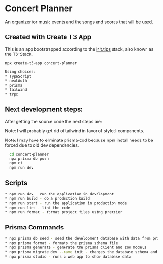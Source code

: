 # Concert Planner

An organizer for music events and the songs and scores that will be used.

## Created with Create T3 App

This is an app bootstrapped according to the [init.tips](https://init.tips) stack, also known as the T3-Stack.

```bash
npx create-t3-app concert-planner

Using choices:
* TypeScript
* nextAuth
* prisma
* tailwind
* trpc
```

## Next development steps:

After getting the source code the next steps are:

Note: I will probably get rid of tailwind in favor of styled-components.

Note: I may have to eliminate prisma-zod because
npm install needs to be forced due to old dev dependencies.

```bash
  cd concert-planner
  npx prisma db push
  npm ci
  npm run dev
```

## Scripts

```bash
* npm run dev - run the application in development
* npm run build - do a production build
* npm run start - run the application in production mode
* npm run lint - lint the code
* npm run format - format project files using prettier
```

## Prisma Commands

```bash
* npx prisma db seed - seed the development database with data from prisma/seed.ts
* npx prisma format - formats the prisma schema file
* npx prisma generate - generate the prisma client and zod models
* npx prisma migrate dev --name init - changes the database schema and seeds the database
* npx prisma studio - runs a web app to show database data
```
